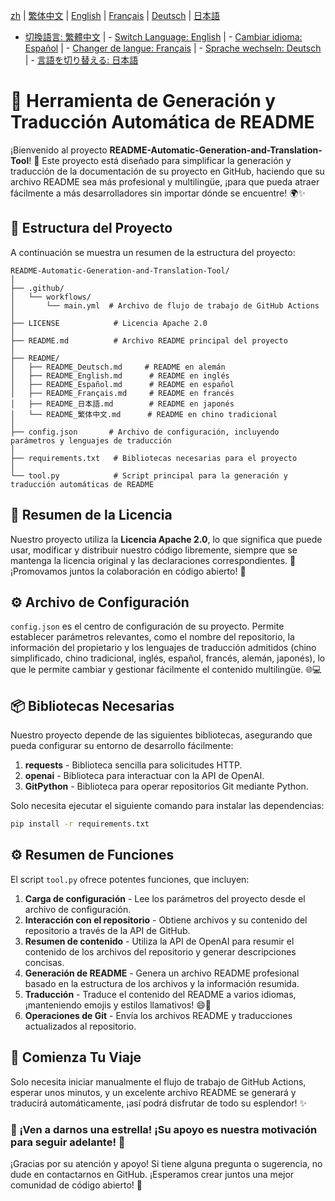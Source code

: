 [zh](/README.md) | [繁体中文](/README/README_zh-TW.md) | [English](/README/README_en.md) | [Français](/README/README_fr.md) | [Deutsch](/README/README_de.md) | [日本語](/README/README_ja.md)

- [切換語言: 繁體中文](/README/README_繁体中文.md) | - [Switch Language: English](/README/README_English.md) | - [Cambiar idioma: Español](/README/README_Español.md) | - [Changer de langue: Français](/README/README_Français.md) | - [Sprache wechseln: Deutsch](/README/README_Deutsch.md) | - [言語を切り替える: 日本語](/README/README_日本語.md)

# 🤖 Herramienta de Generación y Traducción Automática de README

¡Bienvenido al proyecto **README-Automatic-Generation-and-Translation-Tool**! 🎉 Este proyecto está diseñado para simplificar la generación y traducción de la documentación de su proyecto en GitHub, haciendo que su archivo README sea más profesional y multilingüe, ¡para que pueda atraer fácilmente a más desarrolladores sin importar dónde se encuentre! 🌍✨

## 🚀 Estructura del Proyecto

A continuación se muestra un resumen de la estructura del proyecto:

```
README-Automatic-Generation-and-Translation-Tool/
│
├── .github/
│   └── workflows/
│       └── main.yml  # Archivo de flujo de trabajo de GitHub Actions
│
├── LICENSE            # Licencia Apache 2.0
│
├── README.md          # Archivo README principal del proyecto
│
├── README/
│   ├── README_Deutsch.md     # README en alemán 
│   ├── README_English.md      # README en inglés 
│   ├── README_Español.md      # README en español 
│   ├── README_Français.md     # README en francés 
│   ├── README_日本語.md        # README en japonés 
│   └── README_繁体中文.md      # README en chino tradicional 
│
├── config.json       # Archivo de configuración, incluyendo parámetros y lenguajes de traducción
│
├── requirements.txt   # Bibliotecas necesarias para el proyecto
│
└── tool.py            # Script principal para la generación y traducción automáticas de README
```

## 📜 Resumen de la Licencia

Nuestro proyecto utiliza la **Licencia Apache 2.0**, lo que significa que puede usar, modificar y distribuir nuestro código libremente, siempre que se mantenga la licencia original y las declaraciones correspondientes. 📝 ¡Promovamos juntos la colaboración en código abierto! 💪

## ⚙️ Archivo de Configuración

`config.json` es el centro de configuración de su proyecto. Permite establecer parámetros relevantes, como el nombre del repositorio, la información del propietario y los lenguajes de traducción admitidos (chino simplificado, chino tradicional, inglés, español, francés, alemán, japonés), lo que le permite cambiar y gestionar fácilmente el contenido multilingüe. 🌐💻

## 📦 Bibliotecas Necesarias

Nuestro proyecto depende de las siguientes bibliotecas, asegurando que pueda configurar su entorno de desarrollo fácilmente:

1. **requests** - Biblioteca sencilla para solicitudes HTTP.
2. **openai** - Biblioteca para interactuar con la API de OpenAI.
3. **GitPython** - Biblioteca para operar repositorios Git mediante Python.

Solo necesita ejecutar el siguiente comando para instalar las dependencias:

```bash
pip install -r requirements.txt
```

## ⚙️ Resumen de Funciones

El script `tool.py` ofrece potentes funciones, que incluyen:

1. **Carga de configuración** - Lee los parámetros del proyecto desde el archivo de configuración.
2. **Interacción con el repositorio** - Obtiene archivos y su contenido del repositorio a través de la API de GitHub.
3. **Resumen de contenido** - Utiliza la API de OpenAI para resumir el contenido de los archivos del repositorio y generar descripciones concisas.
4. **Generación de README** - Genera un archivo README profesional basado en la estructura de los archivos y la información resumida.
5. **Traducción** - Traduce el contenido del README a varios idiomas, ¡manteniendo emojis y estilos llamativos! 😄🎨
6. **Operaciones de Git** - Envía los archivos README y traducciones actualizados al repositorio.

## 🚀 Comienza Tu Viaje

Solo necesita iniciar manualmente el flujo de trabajo de GitHub Actions, esperar unos minutos, y un excelente archivo README se generará y traducirá automáticamente, ¡así podrá disfrutar de todo su esplendor! ✨

### 🌟 ¡Ven a darnos una estrella! ¡Su apoyo es nuestra motivación para seguir adelante! 💖

¡Gracias por su atención y apoyo! Si tiene alguna pregunta o sugerencia, no dude en contactarnos en GitHub. ¡Esperamos crear juntos una mejor comunidad de código abierto! 🤝